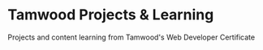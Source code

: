 # Tamwood Projects & Learning
Projects and content learning from Tamwood's Web Developer Certificate    
